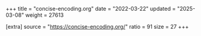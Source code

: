 +++
title = "concise-encoding.org"
date = "2022-03-22"
updated = "2025-03-08"
weight = 27613

[extra]
source = "https://concise-encoding.org/"
ratio = 91
size = 27
+++
